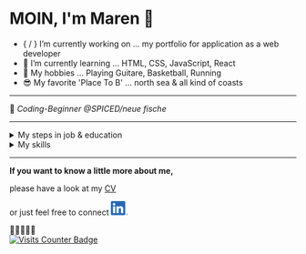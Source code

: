 # MOIN, I'm Maren 👋

- { / } I’m currently working on ... my portfolio for application as a web developer
- 🌱 I’m currently learning ... HTML, CSS, JavaScript, React
- :star_struck:
 My hobbies ... Playing Guitare, Basketball, Running
- :sunglasses:  My favorite 'Place To B' ... north sea  & all kind of coasts




---


:robot: _Coding-Beginner @SPICED/neue fische_


---
<details>
<summary>My steps in job & education</summary>

| 🌍 | :office: :woman_technologist: :office: |
|:-----:|:-----------|
|     Hamburg| Employee as photo editor _@ [Thomas & Thomas](https://www.thomasundthomas.com/)_ |
|     Hamburg| Trainee & employee as photo editor _@ New Eyes GmbH_   |
|     Elmshorn| Trainee as photographer _@ Studio Berthold_   |
|     Neumünster| High school diploma economics _@ Theodor-Litt-Schule_     |
</details>

<details>
<summary>My skills</summary>

| :gear: Tech Stack  | :hammer_and_wrench: Tools | 🗣️ Languages |
| ------------- | ------------- | ------------- |
| Adobe Photoshop, Adobe Lightroom, MS Office | picturemaxx-backstage, fotostation, cleverreach, jimdo  | german, english |

</details>


---
**If you want to know a little more about me,**

please have a look at my [CV](https://me-cv.de/)

or just feel free to connect   [![LinkedIn](LI-In-Bug_klein.png)](https://www.linkedin.com/in/maren-ehlers-a262a4122)


👀👀👀👀👀 <br>
<a href="https://visits.dashroshan.com"><img src="https://visits.dashroshan.com/Zey3fvFIDeK6TrWRTPMf?label=VISITS&shadow=1&shadowOpacity=30&swap=1&labelBGColor=a0a0a0&countBGColor=2867B2&labelTextColor=FFFFFF&countTextColor=FFFFFF" alt="Visits Counter Badge" height=30px/></a>

<!--
**MarenOelixtown/MarenOelixtown** is a ✨ _special_ ✨ repository because its `README.md` (this file) appears on your GitHub profile.

Here are some ideas to get you started:
- 🔭 I’m currently working on ...
- 🌱 I’m currently learning ...
- 👯 I’m looking to collaborate on ...
- 🤔 I’m looking for help with ...
- 💬 Ask me about ...
- 📫 How to reach me: ...
- 😄 Pronouns: ...
- ⚡ Fun fact: ...

-->
